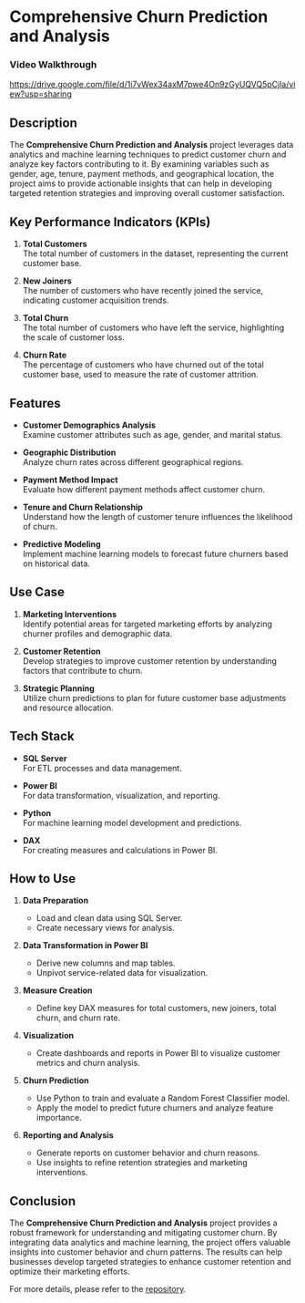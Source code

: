 # Comprehensive Churn Prediction and Analysis

### Video Walkthrough
https://drive.google.com/file/d/1i7vWex34axM7pwe4On9zGyUQVQ5pCjla/view?usp=sharing

## Description

The **Comprehensive Churn Prediction and Analysis** project leverages data analytics and machine learning techniques to predict customer churn and analyze key factors contributing to it. By examining variables such as gender, age, tenure, payment methods, and geographical location, the project aims to provide actionable insights that can help in developing targeted retention strategies and improving overall customer satisfaction.

## Key Performance Indicators (KPIs)

1. **Total Customers**  
   The total number of customers in the dataset, representing the current customer base.

2. **New Joiners**  
   The number of customers who have recently joined the service, indicating customer acquisition trends.

3. **Total Churn**  
   The total number of customers who have left the service, highlighting the scale of customer loss.

4. **Churn Rate**  
   The percentage of customers who have churned out of the total customer base, used to measure the rate of customer attrition.

## Features

- **Customer Demographics Analysis**  
  Examine customer attributes such as age, gender, and marital status.

- **Geographic Distribution**  
  Analyze churn rates across different geographical regions.

- **Payment Method Impact**  
  Evaluate how different payment methods affect customer churn.

- **Tenure and Churn Relationship**  
  Understand how the length of customer tenure influences the likelihood of churn.

- **Predictive Modeling**  
  Implement machine learning models to forecast future churners based on historical data.

## Use Case

1. **Marketing Interventions**  
   Identify potential areas for targeted marketing efforts by analyzing churner profiles and demographic data.

2. **Customer Retention**  
   Develop strategies to improve customer retention by understanding factors that contribute to churn.

3. **Strategic Planning**  
   Utilize churn predictions to plan for future customer base adjustments and resource allocation.

## Tech Stack

- **SQL Server**  
  For ETL processes and data management.

- **Power BI**  
  For data transformation, visualization, and reporting.

- **Python**  
  For machine learning model development and predictions.

- **DAX**  
  For creating measures and calculations in Power BI.

## How to Use

1. **Data Preparation**
   - Load and clean data using SQL Server.
   - Create necessary views for analysis.

2. **Data Transformation in Power BI**
   - Derive new columns and map tables.
   - Unpivot service-related data for visualization.

3. **Measure Creation**
   - Define key DAX measures for total customers, new joiners, total churn, and churn rate.

4. **Visualization**
   - Create dashboards and reports in Power BI to visualize customer metrics and churn analysis.

5. **Churn Prediction**
   - Use Python to train and evaluate a Random Forest Classifier model.
   - Apply the model to predict future churners and analyze feature importance.

6. **Reporting and Analysis**
   - Generate reports on customer behavior and churn reasons.
   - Use insights to refine retention strategies and marketing interventions.

## Conclusion

The **Comprehensive Churn Prediction and Analysis** project provides a robust framework for understanding and mitigating customer churn. By integrating data analytics and machine learning, the project offers valuable insights into customer behavior and churn patterns. The results can help businesses develop targeted strategies to enhance customer retention and optimize their marketing efforts.

For more details, please refer to the [repository](link-to-repository).

